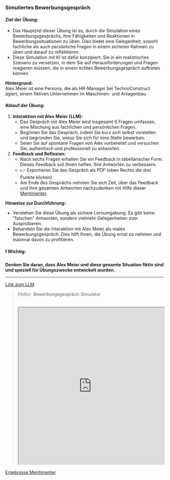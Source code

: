 ### Simuliertes Bewerbungsgespräch

#### **Ziel der Übung:**  
- Das Hauptziel dieser Übung ist es, durch die Simulation eines Bewerbungsgesprächs, Ihre Fähigkeiten und Reaktionen in Bewerbungssituationen zu üben. Dies bietet eine Gelegenheit, sowohl fachliche als auch persönliche Fragen in einem sicheren Rahmen zu üben und darauf zu reflektieren. 
- Diese Simulation mit KI ist dafür konzipiert, Sie in ein realistisches Szenario zu versetzen, in dem Sie auf Herausforderungen und Fragen reagieren müssen, die in einem echten Bewerbungsgespräch auftreten können.

**Hintergrund:**  
Alex Meier ist eine Persona, die als HR-Manager bei TechnoConstruct agiert, einem fiktiven Unternehmen im Maschinen- und Anlagenbau. 

#### **Ablauf der Übung:**

1. **Interaktion mit Alex Meier (LLM):**
    - Das Gespräch mit Alex Meier wird insgesamt 6 Fragen umfassen, eine Mischung aus fachlichen  und persönlichen Fragen.
    - Beginnen Sie das Gespräch, indem Sie kurz sich selbst vorstellen und begründen Sie, wieso Sie sich für eine Stelle bewerben.
    - Seien Sie auf spontane Fragen von Alex vorbereitet und versuchen Sie, authentisch und professionell zu antworten.
2. **Feedback und Reflexion:**
    - Nach sechs Fragen erhalten Sie ein Feedback in tabellarischer Form. Dieses Feedback soll Ihnen helfen, Ihre Antworten zu verbessern. 
    - 👉 Exportieren Sie das Gespräch als PDF (oben Rechts die drei Punkte klicken).
    - Am Ende des Gesprächs nehmen Sie sich Zeit, über das Feedback und Ihre gesamten Antworten nachzudenken mit Hilfe dieser [Mentimenter](https://www.menti.com/alzg13bp878r).


**Hinweise zur Durchführung:**

- Verstehen Sie diese Übung als sichere Lernumgebung. Es gibt keine "falschen" Antworten, sondern vielmehr Gelegenheiten zum Ausprobieren.
- Behandeln Sie die Interaktion mit Alex Meier als reales Bewerbungsgespräch. Dies hilft Ihnen, die Übung ernst zu nehmen und maximal davon zu profitieren.

#### ❗ **Wichtig:**  
**Denken Sie daran, dass Alex Meier und diese gesamte Situation fiktiv sind und speziell für Übungszwecke entwickelt wurden.**

---

[Link zum LLM](https://tools.fobizz.com/ai/chats/public_assistants/b7b19b17-62a0-4643-ae5e-cfcccb0b88d3?token=a04bc32fef897333a9f185c738010e5f)

>[!info]- Bewerbungsgespräch-Simulator
>######
><iframe width="100%" height="500" src="https://tools.fobizz.com/ai/chats/public_assistants/b7b19b17-62a0-4643-ae5e-cfcccb0b88d3?token=a04bc32fef897333a9f185c738010e5f" allowfullscreen allow="geolocation *"></iframe>

[Ergebnisse Mentimenter](https://www.mentimeter.com/app/presentation/al8cr6944ckpduks5cu582gfyb1ostwg)
